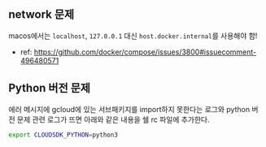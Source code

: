 

## network 문제

macos에서는 `localhost`, `127.0.0.1` 대신 `host.docker.internal`를 사용해야 함!
- ref: https://github.com/docker/compose/issues/3800#issuecomment-496480571

## Python 버전 문제

에러 메시지에 gcloud에 있는 서브패키지를 import하지 못한다는 로그와 python 버전 문제 관련 로그가 뜨면 아래와 같은 내용을 쉘 rc 파일에 추가한다.

```sh
export CLOUDSDK_PYTHON=python3
```